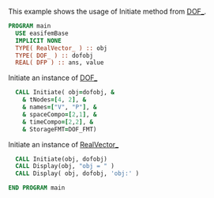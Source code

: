 This example shows the usage of Initiate method from [DOF_](../DOF/DOF_.md).

```fortran
PROGRAM main
  USE easifemBase
  IMPLICIT NONE
  TYPE( RealVector_ ) :: obj
  TYPE( DOF_ ) :: dofobj
  REAL( DFP ) :: ans, value
```

Initiate an instance of [DOF_](../DOF/DOF_.md)

```fortran
  CALL Initiate( obj=dofobj, &
    & tNodes=[4, 2], &
    & names=["V", "P"], &
    & spaceCompo=[2,1], &
    & timeCompo=[2,2], &
    & StorageFMT=DOF_FMT)
```

Initiate an instance of [RealVector_](../RealVector/RealVector_.md)

```fortran
  CALL Initiate(obj, dofobj)
  CALL Display(obj, "obj = " )
  CALL Display( obj, dofobj, 'obj:' )
```

```fortran
END PROGRAM main
```


